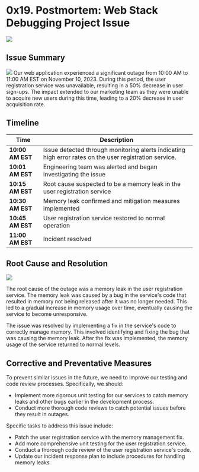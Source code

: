 # 0x19. Postmortem: Web Stack Debugging Project Issue
![](https://s3.amazonaws.com/intranet-projects-files/holbertonschool-sysadmin_devops/294/pQ9YzVY.gif)
## Issue Summary
![](https://th.bing.com/th/id/R.3a0d9be9e05841a2565b621ce92edbf8?rik=3qMz8bWFAyIRKw&pid=ImgRaw&r=0&sres=1&sresct=1)
Our web application experienced a significant outage from 10:00 AM to 11:00 AM EST on November 10, 2023. During this period, the user registration service was unavailable, resulting in a 50% decrease in user sign-ups. The impact extended to our marketing team as they were unable to acquire new users during this time, leading to a 20% decrease in user acquisition rate.

## Timeline

| Time | Description |  
| --- | --- |  
| **10:00 AM EST** | Issue detected through monitoring alerts indicating high error rates on the user registration service. |  
| **10:01 AM EST** | Engineering team was alerted and began investigating the issue |  
| **10:15 AM EST** | Root cause suspected to be a memory leak in the user registration service |  
| **10:30 AM EST** | Memory leak confirmed and mitigation measures implemented |  
| **10:45 AM EST** | User registration service restored to normal operation |  
| **11:00 AM EST** | Incident resolved |  

## Root Cause and Resolution
![](https://blog.systemsengineering.com/hs-fs/hubfs/blog-files/Root%20Cause.jpg?width=600&name=Root%20Cause.jpg)

The root cause of the outage was a memory leak in the user registration service. The memory leak was caused by a bug in the service's code that resulted in memory not being released after it was no longer needed. This led to a gradual increase in memory usage over time, eventually causing the service to become unresponsive.

The issue was resolved by implementing a fix in the service's code to correctly manage memory. This involved identifying and fixing the bug that was causing the memory leak. After the fix was implemented, the memory usage of the service returned to normal levels.

## Corrective and Preventative Measures

To prevent similar issues in the future, we need to improve our testing and code review processes. Specifically, we should:

- Implement more rigorous unit testing for our services to catch memory leaks and other bugs earlier in the development process.
- Conduct more thorough code reviews to catch potential issues before they result in outages.

Specific tasks to address this issue include:

- Patch the user registration service with the memory management fix.
- Add more comprehensive unit testing for the user registration service.
- Conduct a thorough code review of the user registration service's code.
- Update our incident response plan to include procedures for handling memory leaks.
